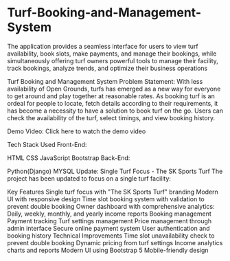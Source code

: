 # Turf-Booking-and-Management-System
The application provides a seamless interface for users to view turf availability, book slots, make payments, and manage their bookings, while simultaneously offering turf owners powerful tools to manage their facility, track bookings, analyze trends, and optimize their business operations


Turf Booking and Management System
Problem Statement:
With less availability of Open Grounds, turfs has emerged as a new way for everyone to get around and play together at reasonable rates. As booking turf is an ordeal for people to locate, fetch details according to their requirements, it has become a necessity to have a solution to book turf on the go. Users can check the availability of the turf, select timings, and view booking history.

Demo Video:
Click here to watch the demo video

Tech Stack Used
Front-End:

HTML
CSS
JavaScript
Bootstrap
Back-End:

Python(Django)
MYSQL
Update: Single Turf Focus - The SK Sports Turf
The project has been updated to focus on a single turf facility:

Key Features
Single turf focus with "The SK Sports Turf" branding
Modern UI with responsive design
Time slot booking system with validation to prevent double booking
Owner dashboard with comprehensive analytics:
Daily, weekly, monthly, and yearly income reports
Booking management
Payment tracking
Turf settings management
Price management through admin interface
Secure online payment system
User authentication and booking history
Technical Improvements
Time slot unavailability check to prevent double booking
Dynamic pricing from turf settings
Income analytics charts and reports
Modern UI using Bootstrap 5
Mobile-friendly design
